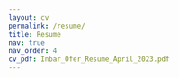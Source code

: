 ```yaml
---
layout: cv
permalink: /resume/
title: Resume
nav: true
nav_order: 4
cv_pdf: Inbar_Ofer_Resume_April_2023.pdf
---
```

